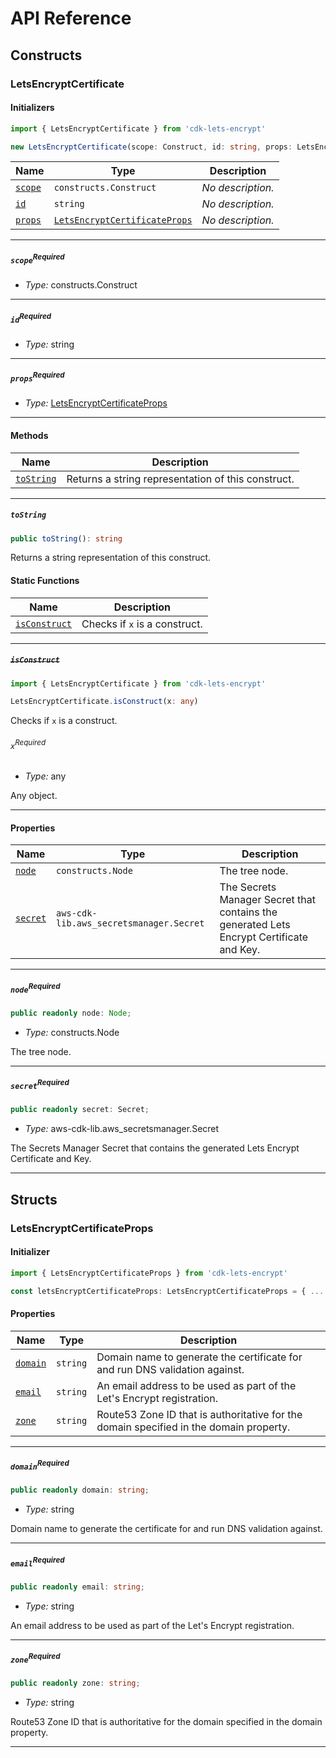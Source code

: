 # API Reference <a name="API Reference" id="api-reference"></a>

## Constructs <a name="Constructs" id="Constructs"></a>

### LetsEncryptCertificate <a name="LetsEncryptCertificate" id="cdk-lets-encrypt.LetsEncryptCertificate"></a>

#### Initializers <a name="Initializers" id="cdk-lets-encrypt.LetsEncryptCertificate.Initializer"></a>

```typescript
import { LetsEncryptCertificate } from 'cdk-lets-encrypt'

new LetsEncryptCertificate(scope: Construct, id: string, props: LetsEncryptCertificateProps)
```

| **Name** | **Type** | **Description** |
| --- | --- | --- |
| <code><a href="#cdk-lets-encrypt.LetsEncryptCertificate.Initializer.parameter.scope">scope</a></code> | <code>constructs.Construct</code> | *No description.* |
| <code><a href="#cdk-lets-encrypt.LetsEncryptCertificate.Initializer.parameter.id">id</a></code> | <code>string</code> | *No description.* |
| <code><a href="#cdk-lets-encrypt.LetsEncryptCertificate.Initializer.parameter.props">props</a></code> | <code><a href="#cdk-lets-encrypt.LetsEncryptCertificateProps">LetsEncryptCertificateProps</a></code> | *No description.* |

---

##### `scope`<sup>Required</sup> <a name="scope" id="cdk-lets-encrypt.LetsEncryptCertificate.Initializer.parameter.scope"></a>

- *Type:* constructs.Construct

---

##### `id`<sup>Required</sup> <a name="id" id="cdk-lets-encrypt.LetsEncryptCertificate.Initializer.parameter.id"></a>

- *Type:* string

---

##### `props`<sup>Required</sup> <a name="props" id="cdk-lets-encrypt.LetsEncryptCertificate.Initializer.parameter.props"></a>

- *Type:* <a href="#cdk-lets-encrypt.LetsEncryptCertificateProps">LetsEncryptCertificateProps</a>

---

#### Methods <a name="Methods" id="Methods"></a>

| **Name** | **Description** |
| --- | --- |
| <code><a href="#cdk-lets-encrypt.LetsEncryptCertificate.toString">toString</a></code> | Returns a string representation of this construct. |

---

##### `toString` <a name="toString" id="cdk-lets-encrypt.LetsEncryptCertificate.toString"></a>

```typescript
public toString(): string
```

Returns a string representation of this construct.

#### Static Functions <a name="Static Functions" id="Static Functions"></a>

| **Name** | **Description** |
| --- | --- |
| <code><a href="#cdk-lets-encrypt.LetsEncryptCertificate.isConstruct">isConstruct</a></code> | Checks if `x` is a construct. |

---

##### ~~`isConstruct`~~ <a name="isConstruct" id="cdk-lets-encrypt.LetsEncryptCertificate.isConstruct"></a>

```typescript
import { LetsEncryptCertificate } from 'cdk-lets-encrypt'

LetsEncryptCertificate.isConstruct(x: any)
```

Checks if `x` is a construct.

###### `x`<sup>Required</sup> <a name="x" id="cdk-lets-encrypt.LetsEncryptCertificate.isConstruct.parameter.x"></a>

- *Type:* any

Any object.

---

#### Properties <a name="Properties" id="Properties"></a>

| **Name** | **Type** | **Description** |
| --- | --- | --- |
| <code><a href="#cdk-lets-encrypt.LetsEncryptCertificate.property.node">node</a></code> | <code>constructs.Node</code> | The tree node. |
| <code><a href="#cdk-lets-encrypt.LetsEncryptCertificate.property.secret">secret</a></code> | <code>aws-cdk-lib.aws_secretsmanager.Secret</code> | The Secrets Manager Secret that contains the generated Lets Encrypt Certificate and Key. |

---

##### `node`<sup>Required</sup> <a name="node" id="cdk-lets-encrypt.LetsEncryptCertificate.property.node"></a>

```typescript
public readonly node: Node;
```

- *Type:* constructs.Node

The tree node.

---

##### `secret`<sup>Required</sup> <a name="secret" id="cdk-lets-encrypt.LetsEncryptCertificate.property.secret"></a>

```typescript
public readonly secret: Secret;
```

- *Type:* aws-cdk-lib.aws_secretsmanager.Secret

The Secrets Manager Secret that contains the generated Lets Encrypt Certificate and Key.

---


## Structs <a name="Structs" id="Structs"></a>

### LetsEncryptCertificateProps <a name="LetsEncryptCertificateProps" id="cdk-lets-encrypt.LetsEncryptCertificateProps"></a>

#### Initializer <a name="Initializer" id="cdk-lets-encrypt.LetsEncryptCertificateProps.Initializer"></a>

```typescript
import { LetsEncryptCertificateProps } from 'cdk-lets-encrypt'

const letsEncryptCertificateProps: LetsEncryptCertificateProps = { ... }
```

#### Properties <a name="Properties" id="Properties"></a>

| **Name** | **Type** | **Description** |
| --- | --- | --- |
| <code><a href="#cdk-lets-encrypt.LetsEncryptCertificateProps.property.domain">domain</a></code> | <code>string</code> | Domain name to generate the certificate for and run DNS validation against. |
| <code><a href="#cdk-lets-encrypt.LetsEncryptCertificateProps.property.email">email</a></code> | <code>string</code> | An email address to be used as part of the Let's Encrypt registration. |
| <code><a href="#cdk-lets-encrypt.LetsEncryptCertificateProps.property.zone">zone</a></code> | <code>string</code> | Route53 Zone ID that is authoritative for the domain specified in the domain property. |

---

##### `domain`<sup>Required</sup> <a name="domain" id="cdk-lets-encrypt.LetsEncryptCertificateProps.property.domain"></a>

```typescript
public readonly domain: string;
```

- *Type:* string

Domain name to generate the certificate for and run DNS validation against.

---

##### `email`<sup>Required</sup> <a name="email" id="cdk-lets-encrypt.LetsEncryptCertificateProps.property.email"></a>

```typescript
public readonly email: string;
```

- *Type:* string

An email address to be used as part of the Let's Encrypt registration.

---

##### `zone`<sup>Required</sup> <a name="zone" id="cdk-lets-encrypt.LetsEncryptCertificateProps.property.zone"></a>

```typescript
public readonly zone: string;
```

- *Type:* string

Route53 Zone ID that is authoritative for the domain specified in the domain property.

---



